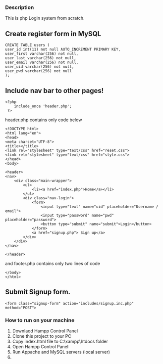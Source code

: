 ### Description
This is php Login system from scratch. 


## Create register form in MySQL
```
CREATE TABLE users (
user_id int(11) not null AUTO_INCREMENT PRIMARY KEY,
user_first varchar(256) not null,
user_last varchar(256) not null,
user_email varchar(256) not null,
user_uid varchar(256) not null,
user_pwd varchar(256) not null
);
```

## Include nav bar to other pages!  
```
<?php 
	include_once 'header.php';
 ?>
```
header.php contains only code below
```
<!DOCTYPE html>
<html lang="en">
<head>
<meta charset="UTF-8">
<title></title>
<link rel="stylesheet" type="text/css" href="reset.css">
<link rel="stylesheet" type="text/css" href="style.css">
</head>
<body>

<header>
<nav>
	<div class="main-wrapper">
		<ul>
			<li><a href="index.php">Home</a></li>
		</ul>
		<div class="nav-login">
			<form>
				<input type="text" name="uid" placeholder="Username / email">
				<input type="password" name="pwd" placeholder="password">
				<button type="submit" name="submit">Login</button>
			</form>
			<a href="signup.php"> Sign up</a>
		</div>
	</div>
</nav>

</header>
```
and footer.php contains only two lines of code
```
</body>
</html>
```
## Submit Signup form.
```
<form class="signup-form" action="includes/signup.inc.php" method="POST">
```
### How to run on your machine
1. Downlaod Hampp Control Panel
2. Clone this project to your PC 
3. Copy index.html file to C:\xampp\htdocs folder
4. Open Hampp Control Panel
5. Run Appache and MySQL servers (local server)
6. 